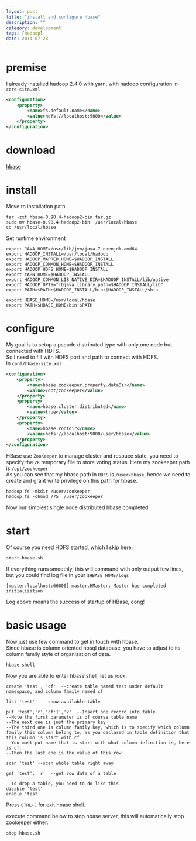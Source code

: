 ```yaml
---
layout: post
title: "install and configure hbase"
description: ""
category: development
tags: [hadoop]
date: 2014-07-28
---
```


# premise
I already installed hadoop 2.4.0 with yarn, with hadoop configuration in `core-site.xml`  
```xml
<configuration>
    <property>
        <name>fs.default.name</name>
        <value>hdfs://localhost:9000</value>
    </property>
</configuration>
```

# download

[hbase](http://www.apache.org/dyn/closer.cgi/hbase/)  

# install

Move to installation path
```shell
tar -zxf hbase-0.98.4-hadoop2-bin.tar.gz
sudo mv hbase-0.98.4-hadoop2-bin  /usr/local/hbase
cd /usr/local/hbase
```


Set runtime environment
```shell
export JAVA_HOME=/usr/lib/jvm/java-7-openjdk-amd64
export HADOOP_INSTALL=/usr/local/hadoop
export HADOOP_MAPRED_HOME=$HADOOP_INSTALL
export HADOOP_COMMON_HOME=$HADOOP_INSTALL
export HADOOP_HDFS_HOME=$HADOOP_INSTALL
export YARN_HOME=$HADOOP_INSTALL
export HADOOP_COMMON_LIB_NATIVE_DIR=$HADOOP_INSTALL/lib/native
export HADOOP_OPTS="-Djava.library.path=$HADOOP_INSTALL/lib"
export PATH=$PATH:$HADOOP_INSTALL/bin:$HADOOP_INSTALL/sbin

export HBASE_HOME=/usr/local/hbase
export PATH=$HBASE_HOME/bin:$PATH
```

# configure
My goal is to setup a pseudo distributed type with only one node but connected with HDFS.  
So I need to fill with HDFS port and path to connect with HDFS.  
In `conf/hbase-site.xml`


```xml
<configuration>
    <property>
        <name>hbase.zookeeper.property.dataDir</name>
        <value>/opt/zookeeper</value>
    </property>
    <property>
        <name>hbase.cluster.distributed</name>
        <value>true</value>
    </property>
    <property>
        <name>hbase.rootdir</name>
        <value>hdfs://localhost:9000/user/hbase</value>
    </property>
</configuration>
```

HBase use `ZooKeeper` to manage cluster and resouce state, you need to specify the `ZK` temporary file to store voting status. Here my zookeeper path is `/opt/zookeeper`  
As you can see that my hbase path in `HDFS` is `/user/hbase`, hence we need to create and grant write privilege on this path for hbase.  


```shell
hadoop fs -mkdir /user/zookeeper
hadoop fs -chmod 775  /user/zookeeper
```

Now our simplest single node distributed hbase completed.

# start
Of course you need HDFS started, which I skip here.  


    start-hbase.sh

If everything runs smoothly, this will command with only output few lines, but you could find log file in your `$HBASE_HOME/logs`

    [master:localhost:60000] master.HMaster: Master has completed initialization

Log above means the success of startup of HBase, cong!


# basic usage

Now just use few command to get in touch with hbase.  
Since hbase is column oriented nosql database, you have to adjust to its column family style of organization of data.  

    hbase shell

Now you are able to enter hbase shell, let us rock.  

```
create 'test', 'cf'  --create table named test under default namespace, and column family named cf

list 'test'  -- show available table

put 'test','r','cf:1','v'  --Insert one record into table
--Note the first parameter is of course table name
--The next one is just the primary key
--The third one is column family key, which is to specify which column family this column belong to, as you declared in table definition that this column is start with cf
--You must put name that is start with what column definition is, here is cf:  
--Then the last one is the value of this row 

scan 'test' --scan whole table right away

get 'test', 'r'  --get row data of a table

--To drop a table, you need to do like this
disable 'test'
enable 'test'
```

Press `CTRL+C` for exit hbase shell.  



execute command below to stop hbase server, this will automatically stop zookeeper either.

    stop-hbase.sh
